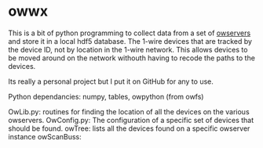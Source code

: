 owwx
====

This is a bit of python programming to collect data from a set of [owservers](http://owfs.org) and store it in a local hdf5 database.
The 1-wire devices that are tracked by the device ID, not by location in the 1-wire network. This allows devices to
be moved around on the network withouth having to recode the paths to the devices.

Its really a personal project but I put it on GitHub for any to use.

Python dependancies:
   numpy, tables, owpython (from owfs)
   

OwLib.py: routines for finding the location of all the devices on the various owservers.
OwConfig.py: The configuration of a specific set of devices that should be found.
owTree: lists all the devices found on a specific owserver instance
owScanBuss: 
